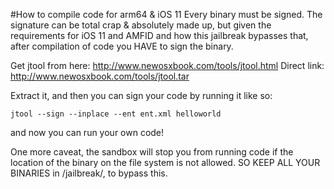 #How to compile code for arm64 & iOS 11
Every binary must be signed. The signature can be total crap & absolutely made up, but given the requirements for iOS 11 and AMFID and how this jailbreak bypasses that, after compilation of code you HAVE to sign the binary.

Get jtool from here: http://www.newosxbook.com/tools/jtool.html
Direct link: http://www.newosxbook.com/tools/jtool.tar

Extract it, and then you can sign your code by running it like so:

`jtool --sign --inplace --ent ent.xml helloworld`

and now you can run your own code!

One more caveat, the sandbox will stop you from running code if the location of the binary on the file system is not allowed. SO KEEP ALL YOUR BINARIES in /jailbreak/, to bypass this.